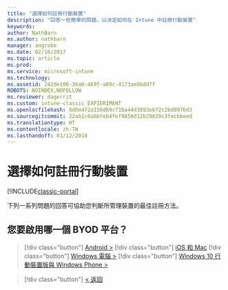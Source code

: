 ```yaml
---
title: "選擇如何註冊行動裝置"
description: "回答一些簡單的問題，以決定如何在 Intune 中註冊行動裝置"
keywords: 
author: NathBarn
ms.author: nathbarn
manager: angrobe
ms.date: 02/16/2017
ms.topic: article
ms.prod: 
ms.service: microsoft-intune
ms.technology: 
ms.assetid: 242de106-36a0-469f-a89c-4173ae8bdd7f
ROBOTS: NOINDEX,NOFOLLOW
ms.reviewer: dagerrit
ms.custom: intune-classic EXPIERIMENT
ms.openlocfilehash: 8d8e472a150d89c71ba44d3893eb72c2bd0976d3
ms.sourcegitcommit: 22ab1c6a6bfeb4fef9850d12b29829c3fecbbeed
ms.translationtype: HT
ms.contentlocale: zh-TW
ms.lasthandoff: 01/12/2018
---
```

# <a name="choose-how-to-enroll-mobile-devices"></a>選擇如何註冊行動裝置

[!INCLUDE[classic-portal](../includes/classic-portal.md)]

下列一系列問題的回答可協助您判斷所管理裝置的最佳註冊方法。

## <a name="which-byod-platform-do-you-want-to-enable"></a>**您要啟用哪一個 BYOD 平台？**

> [!div  class="button"]
[Android >](/intune-classic/deploy-use/set-up-android-management-with-microsoft-intune)
> [!div class="button"]
[iOS 和 Mac](/intune-classic/deploy-use/set-up-ios-and-mac-management-with-microsoft-intune)
> [!div class="button"]
[Windows 電腦 >](/intune-classic/deploy-use/set-up-windows-device-management-with-microsoft-intune)
> [!div class="button"]
[Windows 10 行動裝置版與 Windows Phone >](/intune-classic/deploy-use/set-up-windows-phone-management-with-microsoft-intune)


> [!div class="button"]
[< 返回](choose-how-to-enroll-devices1.md)
